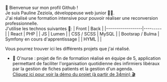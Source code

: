 👋 Bienvenue sur mon profil Github ! <br>
Je suis Pauline Zeziola, développeuse web junior :woman_technologist:. <br>
J'ai réalisé une formation intensive pour pouvoir réaliser une reconversion professionnelle. <br>
J'utilise les technos suivantes 👀: 
| Front            | Back    | 
|------------------|---------|
| React            | PHP     | 
| JS               | Lumen   |
| CSS / SCSS       | MySQL   |
| Bootsrap / Bulma | Symfony en cours d'apprentissage |
| HYML             |     |

Vous pourrez trouver ici les différents projets que j'ai réalisé. 

- :syringe: O'nurse : projet de fin de formation réalisé en équipe de 5, application permettant de faciliter 
  l'organisation quotidienne des infirmiers libéraux par la gestion de fiches patients et la gestion d'un agenda. <br>
  [Cliquez ici pour voir la démo du projet (à partir de 34min) :clapper:](https://www.youtube.com/watch?v=vfZ4V3Wco-Y&t=2052s)

